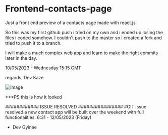 # Frontend-contacts-page
Just a front end preview of a contacts page made with react.js


So this was my first github push i tried on my own and i ended up losing the files i coded somehow.
I couldn't push to the master so i created a fork and tried to push it to a branch.

I will make a much complex web app and learn to make the right commits later in the day.


10/05/2023 -  Wednesday 15:15 GMT

regards,
Dev Kaze

![image](https://github.com/Dev-Gyinae/Frontend-contacts-page/assets/129791424/31d98ca7-343d-40c5-8ad5-811bc385eaaa)



***PS this is how it looked 


############ ISSUE RESOLVED ################
#GIT issue resolved a new contact app will be built over the weekend with full functionalities.
6:31 -  12/05/2023 (Friday)

- Dev Gyinae
